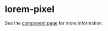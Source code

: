 lorem-pixel
================

See the [component page](http://robdodson.github.io/lorem-pixel) for more information.
